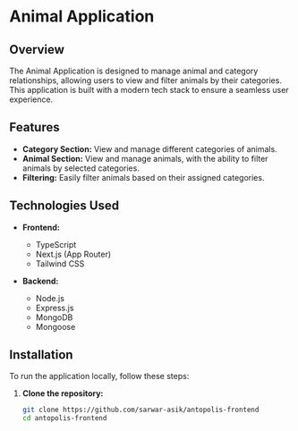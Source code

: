 # Animal Application

## Overview

The Animal Application is designed to manage animal and category relationships, allowing users to view and filter animals by their categories. This application is built with a modern tech stack to ensure a seamless user experience.

## Features

- **Category Section:** View and manage different categories of animals.
- **Animal Section:** View and manage animals, with the ability to filter animals by selected categories.
- **Filtering:** Easily filter animals based on their assigned categories.

## Technologies Used

- **Frontend:**
  - TypeScript
  - Next.js (App Router)
  - Tailwind CSS

- **Backend:**
  - Node.js
  - Express.js
  - MongoDB
  - Mongoose

## Installation

To run the application locally, follow these steps:

1. **Clone the repository:**
   ```sh
   git clone https://github.com/sarwar-asik/antopolis-frontend
   cd antopolis-frontend
